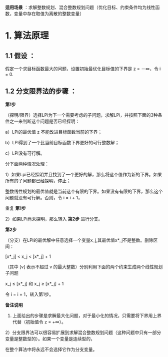**适用场景** ：求解整数规划、混合整数规划问题（优化目标、约束条件均为线性函数，变量中存在取值为离散的整数变量）

# 1. 算法原理

## 1.1 **假设** ：

假定一个求目标函数最大的问题，设置初始最优化目标值的下界是 z = －∞，令 i = 0.

## 1.2 **分支限界法的步骤** ：  

**第1步**   

（探明/限界）选择LPi为下一个需要考虑的子问题，求解LPi，并按照下面的3种条件之一来判断这个问题是否已经探明：

a）LPi的最优值 z 不能改进目标函数当前的下界；  

b）LPi得到了一个比当前目标函数下界更好的可行整数解；  

c）LPi没有可行解。

分下面两种情况处理：  

1）如果Lpi已经探明并且找到了一个更好的解，那么将这个值作为新的下界。如果所有的子问题都已经探明，停止；  

整数线性规划的最优值就是当前这个有限的下界。如果没有有限的下界，那么这个问题就没有可行解。否则，令 i = i + 1，  

重复 **第1步**  

2）如果LPi尚未探明，那么转入 **第2步** 进行分支。

**第2步** 

（分支）在LPi的最优解中任意选择一个变量x_j,其最优值x*_j不是整数。删除区间：  

[x*_j] < x_j < [x*_j] + 1  

（其中 [v] 表示不超过 v 的最大整数）分别利用下面的两个约束生成两个线性规划子问题  

x_j ≤ [x*_j] 和 x_j ≥ [x*_j] + 1  

令 i = i + 1，转入第1步。  

**备注说明**  

1) 上面给出的步骤是求解最大化问题，对于最小化的情况，只需要将下界用上界代替（初始值令 z = +∞）。  

2）分支限界法可以很容易扩展到求解混合整数规划问题（这种问题中只有一部分变量是整数型的）。如果一个变量是连续型的，  

在整个算法中将永远不会选择它作为分支变量。
